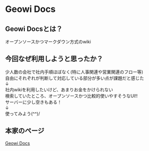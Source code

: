 # Geowi Docs
## Geowi Docsとは？
オープンソースかつマークダウン方式のwiki

## 今回なぜ利用しようと思ったか？
少人数の会社で社内手順ほぼなく(特に人事関連や営業関連のフロー等)  
自由にそれぞれが判断して対応している部分が多い点が課題だと感じた  
↓  
社内wikiを利用したいけど、あまりお金をかけられない  
検索していたところ、オープンソースかつ比較的使いやすそうなUI!!  
サーバーに少し空きもある！  
↓  
使ってみよう(^^)/   
 

## 本家のページ
[Geowi Docs](https://docs.growi.org/ja/)  


